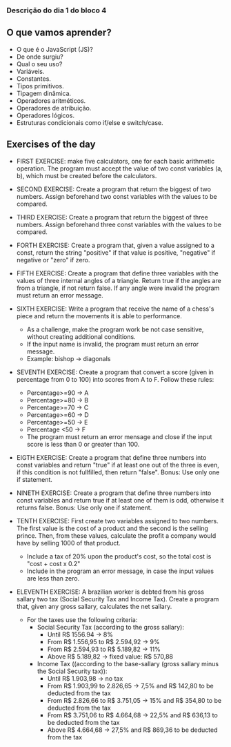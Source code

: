 ### Descrição do dia 1 do bloco 4

## O que vamos aprender?

- O que é o JavaScript (JS)?
- De onde surgiu?
- Qual o seu uso?
- Variáveis.
- Constantes.
- Tipos primitivos.
- Tipagem dinâmica.
- Operadores aritméticos.
- Operadores de atribuição.
- Operadores lógicos.
- Estruturas condicionais como if/else e switch/case.

## Exercises of the day

- FIRST EXERCISE: make five calculators, one for each basic arithmetic operation.
  The program must accept the value of two const variables (a, b), which
  must be created before the calculators.

- SECOND EXERCISE: Create a program that return the biggest of two numbers.
  Assign beforehand two const variables with the values to be compared.

- THIRD EXERCISE: Create a program that return the biggest of three numbers.
  Assign beforehand three const variables with the values to be compared.

- FORTH EXERCISE: Create a program that, given a value assigned to a const, return
  the string "positive" if that value is positive, "negative" if negative or "zero"
  if zero.

- FIFTH EXERCISE: Create a program that define three variables with the values
  of three internal angles of a triangle. Return true if the angles are from a triangle, if not
  return false. If any angle were invalid the program must return an error message.

- SIXTH EXERCISE: Write a program that receive the name of a chess's piece and return the movements it is able to performance.

  - As a challenge, make the program work be not case sensitive, without creating additional
    conditions.
  - If the input name is invalid, the program must return an error message.
  - Example: bishop -> diagonals

- SEVENTH EXERCISE: Create a program that convert a score (given in percentage from 0 to 100) into scores from A to F. Follow these rules:

  - Percentage>=90 -> A
  - Percentage>=80 -> B
  - Percentage>=70 -> C
  - Percentage>=60 -> D
  - Percentage>=50 -> E
  - Percentage <50 -> F
  - The program must return an error mensage and close if the input score is less than 0 or greater than 100.

- EIGTH EXERCISE: Create a program that define three numbers into const variables and
  return "true" if at least one out of the three is even, if this condition is
  not fullfilled, then return "false". Bonus: Use only one if statement.

- NINETH EXERCISE: Create a program that define three numbers into const variables
  and return true if at least one of them is odd, otherwise it returns false. Bonus: Use
  only one if statement.

- TENTH EXERCISE: First create two variables assigned to two numbers. The first value is the
  cost of a product and the second is the selling prince. Then, from these values, calculate
  the profit a company would have by selling 1000 of that product.

  - Include a tax of 20% upon the product's cost, so the total cost is "cost + cost x 0.2"
  - Include in the program an error message, in case the input values are less than zero.

- ELEVENTH EXERCISE: A brazilian worker is debted from his gross sallary two tax (Social
  Security Tax and Income Tax). Create a program that, given any gross sallary, calculates the
  net sallary.
  - For the taxes use the following criteria:
    - Social Security Tax (according to the gross sallary):
      - Until R$ 1556.94 -> 8%
      - From R$ 1.556,95 to R$ 2.594,92 -> 9%
      - From R$ 2.594,93 to R$ 5.189,82 -> 11%
      - Above R$ 5.189,82 -> fixed value: R$ 570,88
    - Income Tax ((according to the base-sallary (gross sallary minus the Social Security tax)):
      - Until R$ 1.903,98 -> no tax
      - From R$ 1.903,99 to 2.826,65 -> 7,5% and R$ 142,80 to be deducted from the tax
      - From R$ 2.826,66 to R$ 3.751,05 -> 15% and R$ 354,80 to be deducted from the tax
      - From R$ 3.751,06 to R$ 4.664,68 -> 22,5% and R$ 636,13 to be deducted from the tax
      - Above R$ 4.664,68 -> 27,5% and R$ 869,36 to be deducted from the tax
